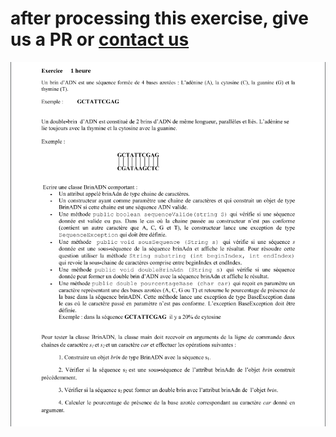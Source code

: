 # after processing this exercise, give us a PR or <a href="https://us12.list-manage.com/contact-form?u=12755ffa96fc01ec5b68b0dd4&form_id=d0467e4046fefb5c84ff07e563224626">contact us</a>

<img src="https://github.com/NGcodeX/NG-java-MAX-code/blob/main/Java_Beginner/String/Preview.PNG?raw=true"/>
